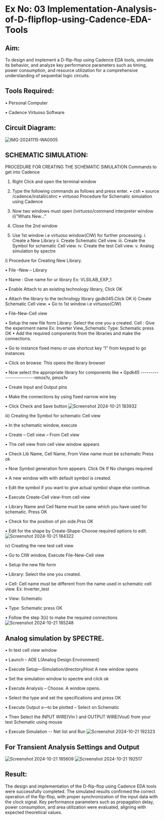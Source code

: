 # Ex No: 03 Implementation-Analysis-of-D-flipflop-using-Cadence-EDA-Tools
      

## Aim:
To design and implement a D-flip-flop using Cadence EDA tools, simulate its behavior, and analyze key performance parameters such as timing, power consumption, and resource utilization for a comprehensive understanding of sequential logic circuits.

## Tools Required:

•	Personal Computer

•	Cadence Virtuoso Software


## Circuit Diagram:

![IMG-20241115-WA0005](https://github.com/user-attachments/assets/65ea86c2-ccb3-4f94-b2ec-035f42896902)



## SCHEMATIC SIMULATION:


PROCEDURE FOR CREATING THE SCHEMATIC SIMULATION
Commands to get into Cadence
1.	Right Click and open the terminal window
2.	Type the following commands as follows and press enter.
•	csh
•	source /cadence/install/cshrc
•	virtuoso 
Procedure for Schematic simulation using Cadence

1.	Now two windows must open i)virtuoso/command interpreter window ii)”Whats New…”
2.	Close the 2nd window
3.	Use 1st window i.e virtuoso window(CIW) for further processing.
i.	Create a New Library
ii.	Create Schematic Cell view.
iii.	Create the Symbol for schematic Cell view.
iv.	Create the test Cell view.
v.	Analog simulation by spectre



i)	Procedure for Creating New Library.

•	File –New – Library

•	Name : Give name for ur library Ex: VLSILAB_EXP_1

•	Enable Attach to an existing technology library, Click OK

•	Attach the library to the technology library gpdk045.Click OK
ii)	Create Schematic Cell view.
•	Go to 1st window i.e virtuoso(CIW)

•	File-New-Cell view

•	Setup the new file form
	  Library: Select the one you a created.
	  Cell : Give the experiment name Ex: Inverter View_Schematic
	  Type: Schematic press OK
•	Add the required components from the libraries and make the connections.

• Go to instance fixed menu or use shortcut key “I” from keypad to go instances

•	Click on browse. This opens the library browser

•	Now select the appropriate library for components like 
• Gpdk45 ------------------------nmos1v,  pmos1v

• Create Input and Output pins

•	Make the connections by using fixed narrow wire key

•	Click Check and Save button
![Screenshot 2024-10-21 183932](https://github.com/user-attachments/assets/aa5a1ae8-d448-42ae-abe9-206b3c2d91e9)




 
iii)	Creating the Symbol for schematic Cell view

•	In the schematic window, execute 

•	Create – Cell view – From Cell view

•	The cell view from cell view window appears

•	Check Lib Name, Cell Name, From View name must be schematic Press ok

•	Now Symbol generation form appears. Click Ok If No changes required

•	A new window with with default symbol is created.

•	Edit the symbol if you want to give actual symbol shape else continue.

•	Execute Create-Cell view-from cell view

•	Library Name and Cell Name must be same which you have used for schematic. Press OK

•	Check for the position of pin side.Prss OK

•	Edit for the shape by Create-Shape-Choose required options to edit.
![Screenshot 2024-10-21 184322](https://github.com/user-attachments/assets/7e57d9c0-ec1c-47ed-a24d-207686f31bda)



iv)	Creating the new test cell view

•	Go to CIW window, Execute File-New-Cell view

•	Setup the new file form

•	Library: Select the one you created.

•	Cell: Cell name must be different from the name used in schematic cell view. Ex: Inverter_test

•	View: Schematic

•	Type: Schematic press OK

•	Follow the step 3(ii)  to make the required connections
![Screenshot 2024-10-21 185248](https://github.com/user-attachments/assets/7c652d51-59f0-4ca4-b63d-c40ac73c1454)



 
## Analog simulation by SPECTRE.
•	In test cell view window

•	Launch – ADE L(Analog Design Environment)

•	Execute Setup—Simulation/directory/Host A new window opens

•	Set the simulation window to spectre and click ok

•	Execute Analysis – Choose. A window opens.

•	Select the type and set the specifications and press OK

•	Execute Output s—to be plotted – Select on Schematic

•	Then Select the INPUT WIRE(Vin ) and OUTPUT WIRE(Vout) from your test Schematic using mouse

•	Execute Simulation -- Net list and Run
![Screenshot 2024-10-21 192323](https://github.com/user-attachments/assets/9a54381d-3da1-461c-910b-d2181612cbee)



## For Transient Analysis Settings and Output
 
![Screenshot 2024-10-21 185609](https://github.com/user-attachments/assets/6d3d5199-bec0-4d64-b9fd-cbf55e6a92c5)
![Screenshot 2024-10-21 192517](https://github.com/user-attachments/assets/595cee10-081e-49d8-af5c-923645123372)



## Result:

The design and implementation of the D-flip-flop using Cadence EDA tools were successfully completed. The simulated results confirmed the correct operation of the flip-flop, with proper synchronization of the input data with the clock signal. Key performance parameters such as propagation delay, power consumption, and area utilization were evaluated, aligning with expected theoretical values.












